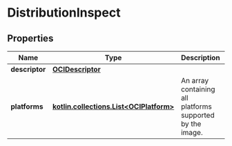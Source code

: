 # DistributionInspect

## Properties

| Name           | Type                                                             | Description                                               | Notes |
|----------------|------------------------------------------------------------------|-----------------------------------------------------------|-------|
| **descriptor** | [**OCIDescriptor**](OCIDescriptor.md)                            |                                                           |       |
| **platforms**  | [**kotlin.collections.List&lt;OCIPlatform&gt;**](OCIPlatform.md) | An array containing all platforms supported by the image. |       |



